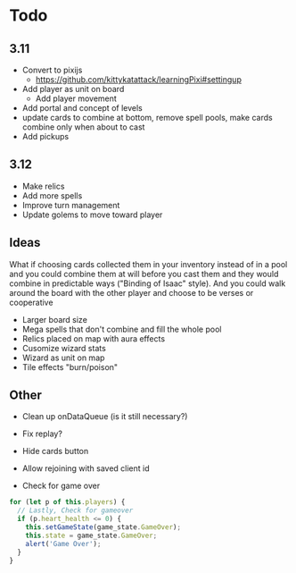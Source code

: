 # Todo

## 3.11

- Convert to pixijs
  - https://github.com/kittykatattack/learningPixi#settingup
- Add player as unit on board
  - Add player movement
- Add portal and concept of levels
- update cards to combine at bottom, remove spell pools, make cards combine only when about to cast
- Add pickups

## 3.12

- Make relics
- Add more spells
- Improve turn management
- Update golems to move toward player

## Ideas

What if choosing cards collected them in your inventory instead of in a pool and you could combine them at will before you cast them and they would combine in predictable ways ("Binding of Isaac" style). And you could walk around the board with the other player and choose to be verses or cooperative

- Larger board size
- Mega spells that don't combine and fill the whole pool
- Relics placed on map with aura effects
- Cusomize wizard stats
- Wizard as unit on map
- Tile effects "burn/poison"

## Other

- Clean up onDataQueue (is it still necessary?)
- Fix replay?
- Hide cards button

- Allow rejoining with saved client id

- Check for game over

```js
for (let p of this.players) {
  // Lastly, Check for gameover
  if (p.heart_health <= 0) {
    this.setGameState(game_state.GameOver);
    this.state = game_state.GameOver;
    alert('Game Over');
  }
}
```
